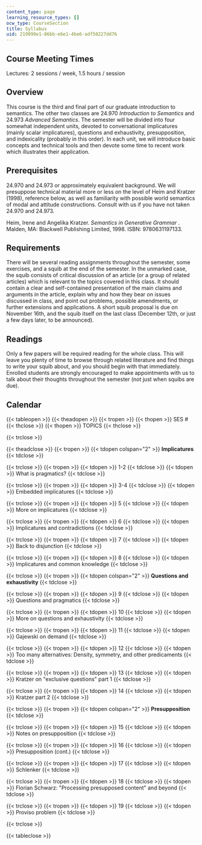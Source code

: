 ```yaml
---
content_type: page
learning_resource_types: []
ocw_type: CourseSection
title: Syllabus
uid: 219999e1-86bb-e6e1-4be6-adf50227dd76
---
```


Course Meeting Times
--------------------

Lectures: 2 sessions / week, 1.5 hours / session

Overview
--------

This course is the third and final part of our graduate introduction to semantics. The other two classes are 24.970 _Introduction to Semantics_ and 24.973 _Advanced Semantics_. The semester will be divided into four somewhat independent units, devoted to conversational implicatures (mainly scalar implicatures), questions and exhaustivity, presupposition, and indexicality (probably in this order). In each unit, we will introduce basic concepts and technical tools and then devote some time to recent work which illustrates their application.

Prerequisites
-------------

24.970 and 24.973 or approximately equivalent background. We will presuppose technical material more or less on the level of Heim and Kratzer (1998), reference below, as well as familiarity with possible world semantics of modal and attitude constructions. Consult with us if you have not taken 24.970 and 24.973.

Heim, Irene and Angelika Kratzer. _Semantics in Generative Grammar_ . Malden, MA: Blackwell Publishing Limited, 1998. ISBN: 9780631197133.

Requirements
------------

There will be several reading assignments throughout the semester, some exercises, and a squib at the end of the semester. In the unmarked case, the squib consists of critical discussion of an article (or a group of related articles) which is relevant to the topics covered in this class. It should contain a clear and self-contained presentation of the main claims and arguments in the article, explain why and how they bear on issues discussed in class, and point out problems, possible amendments, or further extensions and applications. A short squib proposal is due on November 16th, and the squib itself on the last class (December 12th, or just a few days later, to be announced).

Readings
--------

Only a few papers will be required reading for the whole class. This will leave you plenty of time to browse through related literature and find things to write your squib about, and you should begin with that immediately. Enrolled students are strongly encouraged to make appointments with us to talk about their thoughts throughout the semester (not just when squibs are due).

Calendar
--------

{{< tableopen >}}
{{< theadopen >}}
{{< tropen >}}
{{< thopen >}}
SES #
{{< thclose >}}
{{< thopen >}}
TOPICS
{{< thclose >}}

{{< trclose >}}

{{< theadclose >}}
{{< tropen >}}
{{< tdopen colspan="2" >}}
**Implicatures**
{{< tdclose >}}

{{< trclose >}}
{{< tropen >}}
{{< tdopen >}}
1-2
{{< tdclose >}}
{{< tdopen >}}
What is pragmatics?
{{< tdclose >}}

{{< trclose >}}
{{< tropen >}}
{{< tdopen >}}
3-4
{{< tdclose >}}
{{< tdopen >}}
Embedded implicatures
{{< tdclose >}}

{{< trclose >}}
{{< tropen >}}
{{< tdopen >}}
5
{{< tdclose >}}
{{< tdopen >}}
More on implicatures
{{< tdclose >}}

{{< trclose >}}
{{< tropen >}}
{{< tdopen >}}
6
{{< tdclose >}}
{{< tdopen >}}
Implicatures and contradictions
{{< tdclose >}}

{{< trclose >}}
{{< tropen >}}
{{< tdopen >}}
7
{{< tdclose >}}
{{< tdopen >}}
Back to disjunction
{{< tdclose >}}

{{< trclose >}}
{{< tropen >}}
{{< tdopen >}}
8
{{< tdclose >}}
{{< tdopen >}}
Implicatures and common knowledge
{{< tdclose >}}

{{< trclose >}}
{{< tropen >}}
{{< tdopen colspan="2" >}}
**Questions and exhaustivity**
{{< tdclose >}}

{{< trclose >}}
{{< tropen >}}
{{< tdopen >}}
9
{{< tdclose >}}
{{< tdopen >}}
Questions and pragmatics
{{< tdclose >}}

{{< trclose >}}
{{< tropen >}}
{{< tdopen >}}
10
{{< tdclose >}}
{{< tdopen >}}
More on questions and exhaustivity
{{< tdclose >}}

{{< trclose >}}
{{< tropen >}}
{{< tdopen >}}
11
{{< tdclose >}}
{{< tdopen >}}
Gajewski on demand
{{< tdclose >}}

{{< trclose >}}
{{< tropen >}}
{{< tdopen >}}
12
{{< tdclose >}}
{{< tdopen >}}
Too many alternatives: Density, symmetry, and other predicaments
{{< tdclose >}}

{{< trclose >}}
{{< tropen >}}
{{< tdopen >}}
13
{{< tdclose >}}
{{< tdopen >}}
Kratzer on "exclusive questions" part 1
{{< tdclose >}}

{{< trclose >}}
{{< tropen >}}
{{< tdopen >}}
14
{{< tdclose >}}
{{< tdopen >}}
Kratzer part 2
{{< tdclose >}}

{{< trclose >}}
{{< tropen >}}
{{< tdopen colspan="2" >}}
**Presupposition**
{{< tdclose >}}

{{< trclose >}}
{{< tropen >}}
{{< tdopen >}}
15
{{< tdclose >}}
{{< tdopen >}}
Notes on presupposition
{{< tdclose >}}

{{< trclose >}}
{{< tropen >}}
{{< tdopen >}}
16
{{< tdclose >}}
{{< tdopen >}}
Presupposition (cont.)
{{< tdclose >}}

{{< trclose >}}
{{< tropen >}}
{{< tdopen >}}
17
{{< tdclose >}}
{{< tdopen >}}
Schlenker
{{< tdclose >}}

{{< trclose >}}
{{< tropen >}}
{{< tdopen >}}
18
{{< tdclose >}}
{{< tdopen >}}
Florian Schwarz: "Processing presupposed content" and beyond
{{< tdclose >}}

{{< trclose >}}
{{< tropen >}}
{{< tdopen >}}
19
{{< tdclose >}}
{{< tdopen >}}
Proviso problem
{{< tdclose >}}

{{< trclose >}}

{{< tableclose >}}